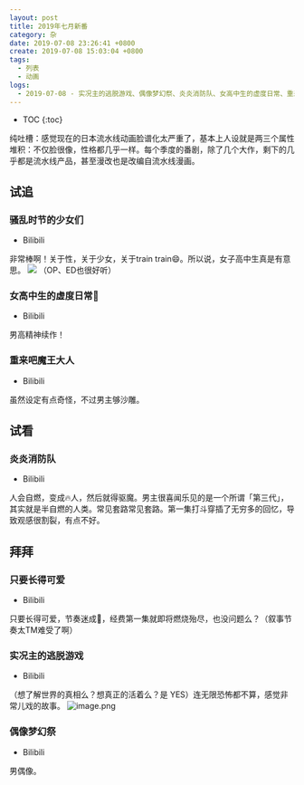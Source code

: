 ```yaml
---
layout: post
title: 2019年七月新番
category: 杂
date: 2019-07-08 23:26:41 +0800
create: 2019-07-08 15:03:04 +0800
tags: 
  - 列表
  - 动画
logs:
  - 2019-07-08 - 实况主的逃脱游戏、偶像梦幻祭、炎炎消防队、女高中生的虚度日常、重来吧魔王大人、骚乱时节的少女们、只要长得可爱
---
```


- TOC
{:toc}

纯吐槽：感觉现在的日本流水线动画脸谱化太严重了，基本上人设就是两三个属性堆积：不仅脸很像，性格都几乎一样。每个季度的番剧，除了几个大作，剩下的几乎都是流水线产品，甚至漫改也是改编自流水线漫画。

## 试追
### 骚乱时节的少女们
- Bilibili

非常棒啊！关于性，关于少女，关于train train😄。所以说，女子高中生真是有意思。
![](https://i.loli.net/2019/07/08/5d230c49f0b2992124.jpg)
（OP、ED也很好听）

### 女高中生的虚度日常🏫
- Bilibili

男高精神续作！

### 重来吧魔王大人
- Bilibili

虽然设定有点奇怪，不过男主够沙雕。

## 试看
### 炎炎消防队
- Bilibili

人会自燃，变成🔥人，然后就得驱魔。男主很喜闻乐见的是一个所谓「第三代」，其实就是半自燃的人类。常见套路常见套路。第一集打斗穿插了无穷多的回忆，导致观感很割裂，有点不好。

## 拜拜

### 只要长得可爱
- Bilibili

只要长得可爱，节奏迷成🐴，经费第一集就即将燃烧殆尽，也没问题么？（叙事节奏太TM难受了啊）

### 实况主的逃脱游戏
- Bilibili

（想了解世界的真相么？想真正的活着么？是    YES）连无限恐怖都不算，感觉非常儿戏的故事。
![image.png](https://i.loli.net/2019/07/08/5d22ec2870a1e21732.jpg) 

### 偶像梦幻祭
- Bilibili

男偶像。